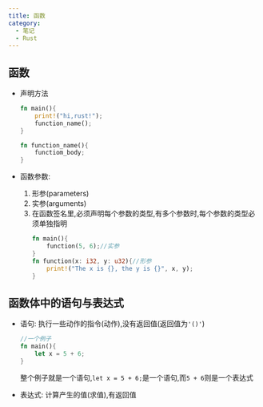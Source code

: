 ```yaml
---
title: 函数
category:
  - 笔记
  - Rust
---
```


## 函数

- 声明方法

  ```rust
  fn main(){
      print!("hi,rust!");
      function_name();
  }

  fn function_name(){
      functiom_body;
  }
  ```

- 函数参数:
  1. 形参(parameters)
  2. 实参(arguments)
  3. 在函数签名里,必须声明每个参数的类型,有多个参数时,每个参数的类型必须单独指明
     ```rust
     fn main(){
         function(5, 6);//实参
     }
     fn function(x: i32, y: u32){//形参
         print!("The x is {}, the y is {}", x, y);
     }
     ```

## 函数体中的语句与表达式

- 语句: 执行一些动作的指令(动作),没有返回值(返回值为`'()'`)

  ```rust
  //一个例子
  fn main(){
      let x = 5 + 6;
  }
  ```

  整个例子就是一个语句,`let x = 5 + 6;`是一个语句,而`5 + 6`则是一个表达式

- 表达式: 计算产生的值(求值),有返回值
